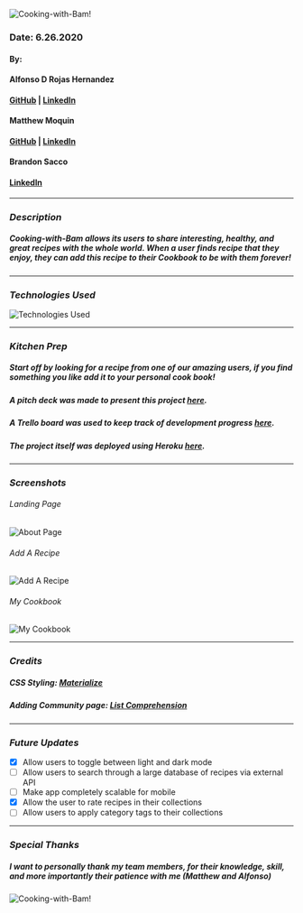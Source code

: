![Cooking-with-Bam!](https://i.imgur.com/xRH3692.png)

### Date: 6.26.2020

#### By:
#### Alfonso D Rojas Hernandez 
#### [GitHub](https://github.com/acostade29) | [LinkedIn](https://www.linkedin.com/in/alfonsorh/)
#### 
#### Matthew Moquin
#### [GitHub](https://github.com/MJMoquin) | [LinkedIn](https://www.linkedin.com/in/matthewmoquin/)
#### 
#### Brandon Sacco
#### [LinkedIn](https://www.linkedin.com/in/brandonsacco/)
***

### ***Description***

##### Cooking-with-Bam allows its users to share interesting, healthy, and great recipes with the whole world. When a user finds recipe that they enjoy, they can add this recipe to their Cookbook to be with them forever!
***

### ***Technologies Used***
![Technologies Used](https://i.imgur.com/7NYPVvW.png)
***

### ***Kitchen Prep***

##### Start off by looking for a recipe from one of our amazing users, if you find something you like add it to your personal cook book!
##### A pitch deck was made to present this project [here](https://www.youtube.com/watch?v=PymV2py4LJU).
##### A Trello board was used to keep track of development progress [here](https://trello.com/b/NqexMcqS/sei-cc-8-project-3).
##### The project itself was deployed using Heroku [here](https://cooking-with-bam.herokuapp.com/).
***

### ***Screenshots***

###### Landing Page
![About Page](https://i.imgur.com/ocEYyU3.png)

###### Add A Recipe
![Add A Recipe](https://i.imgur.com/hcnSWso.png)

###### My Cookbook
![My Cookbook](https://i.imgur.com/tmGbVoK.png)
***

### ***Credits***
##### CSS Styling: [Materialize](https://materializecss.com/)
##### Adding Community page: [List Comprehension](https://realpython.com/list-comprehension-python/)
***

### ***Future Updates***

-  [X] Allow users to toggle between light and dark mode
- [ ] Allow users to search through a large database of recipes via external API
- [ ] Make app completely scalable for mobile
- [X] Allow the user to rate recipes in their collections
- [ ] Allow users to apply category tags to their collections
***


### ***Special Thanks***

##### I want to personally thank my team members, for their knowledge, skill, and more importantly their patience with me (Matthew and Alfonso)


![Cooking-with-Bam!](https://media.giphy.com/media/55bqPozrvWmomKsqxs/giphy.gif)